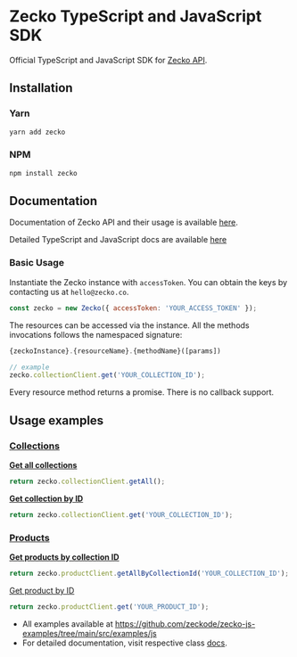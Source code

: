 # Zecko TypeScript and JavaScript SDK

Official TypeScript and JavaScript SDK for [Zecko API](https://www.postman.com/zeckode/workspace/zecko-public/documentation/19047720-d75209b6-3573-425a-afa3-6b8ededd0501).

## Installation

### Yarn
```bash
yarn add zecko
```

### NPM
```bash
npm install zecko
```

## Documentation

Documentation of Zecko API and their usage is available [here](https://www.postman.com/zeckode/workspace/zecko-public/documentation/19047720-d75209b6-3573-425a-afa3-6b8ededd0501).

Detailed TypeScript and JavaScript docs are available [here](https://zecko.co/zecko-js/classes/Zecko.html)

### Basic Usage

Instantiate the Zecko instance with `accessToken`. You can obtain the keys by contacting us at `hello@zecko.co`.

```js
const zecko = new Zecko({ accessToken: 'YOUR_ACCESS_TOKEN' });
```

The resources can be accessed via the instance. All the methods invocations follows the namespaced signature:

```js
{zeckoInstance}.{resourceName}.{methodName}([params])

// example
zecko.collectionClient.get('YOUR_COLLECTION_ID');
```

Every resource method returns a promise. There is no callback support.

## Usage examples
### [Collections](https://zecko.co/zecko-js/classes/CollectionClient.html)

<b>[Get all collections](https://zecko.co/zecko-js/classes/CollectionClient.html#getAll)</b>
```js
return zecko.collectionClient.getAll();
```

<b>[Get collection by ID](https://zecko.co/zecko-js/classes/CollectionClient.html#getbyId)</b>

```js
return zecko.collectionClient.get('YOUR_COLLECTION_ID');
```

### [Products](https://zecko.co/zecko-js/classes/ProductClient.html)
<b>[Get products by collection ID](https://zecko.co/zecko-js/classes/ProductClient.html#getAllByCollectionId)</b>

```js
return zecko.productClient.getAllByCollectionId('YOUR_COLLECTION_ID');
```

[Get product by ID](https://zecko.co/zecko-js/classes/ProductClient.html#getById)

```js
return zecko.productClient.get('YOUR_PRODUCT_ID');
```

- All examples available at https://github.com/zeckode/zecko-js-examples/tree/main/src/examples/js
- For detailed documentation, visit respective class [docs](https://zecko.co/zecko-js/modules.html).
